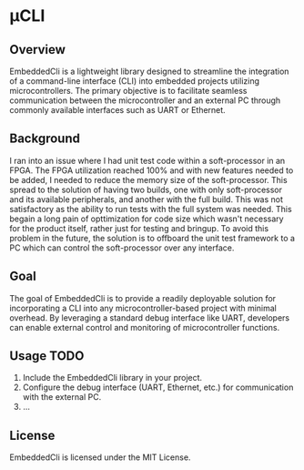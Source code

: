 # µCLI

## Overview

EmbeddedCli is a lightweight library designed to streamline the integration of a command-line interface (CLI) into embedded projects utilizing microcontrollers. The primary objective is to facilitate seamless communication between the microcontroller and an external PC through commonly available interfaces such as UART or Ethernet.

## Background

I ran into an issue where I had unit test code within a soft-processor in an FPGA. The FPGA utilization reached 100% and with new features needed to be added, I needed to reduce the memory size of the soft-processor. This spread to the solution of having two builds, one with only soft-processor and its available peripherals, and another with the full build. This was not satisfactory as the ability to run tests with the full system was needed. This begain a long pain of opttimization for code size which wasn't necessary for the product itself, rather just for testing and bringup. To avoid this problem in the future, the solution is to offboard the unit test framework to a PC which can control the soft-processor over any interface.

## Goal

The goal of EmbeddedCli is to provide a readily deployable solution for incorporating a CLI into any microcontroller-based project with minimal overhead. By leveraging a standard debug interface like UART, developers can enable external control and monitoring of microcontroller functions.

## Usage TODO

1. Include the EmbeddedCli library in your project.
2. Configure the debug interface (UART, Ethernet, etc.) for communication with the external PC.
3. ...

## License

EmbeddedCli is licensed under the MIT License.

